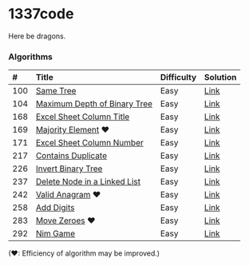 1337code
========

Here be dragons.

### Algorithms

| #   | Title                            | Difficulty | Solution    |
|:--- |:-------------------------------- |:---------- |:----------- |
| 100 | [Same Tree][]                    | Easy       | [Link][100] |
| 104 | [Maximum Depth of Binary Tree][] | Easy       | [Link][104] |
| 168 | [Excel Sheet Column Title][]     | Easy       | [Link][168] |
| 169 | [Majority Element][] &hearts;    | Easy       | [Link][169] |
| 171 | [Excel Sheet Column Number][]    | Easy       | [Link][171] |
| 217 | [Contains Duplicate][]           | Easy       | [Link][217] |
| 226 | [Invert Binary Tree][]           | Easy       | [Link][226] |
| 237 | [Delete Node in a Linked List][] | Easy       | [Link][237] |
| 242 | [Valid Anagram][] &hearts;       | Easy       | [Link][242] |
| 258 | [Add Digits][]                   | Easy       | [Link][258] |
| 283 | [Move Zeroes][] &hearts;         | Easy       | [Link][283] |
| 292 | [Nim Game][]                     | Easy       | [Link][292] |

(&hearts;: Efficiency of algorithm may be improved.)

[Add Digits]: https://leetcode.com/problems/add-digits/
[Contains Duplicate]: https://leetcode.com/problems/contains-duplicate/
[Delete Node in a Linked List]: https://leetcode.com/problems/delete-node-in-a-linked-list/
[Excel Sheet Column Number]: https://leetcode.com/problems/excel-sheet-column-number/
[Excel Sheet Column Title]: https://leetcode.com/problems/excel-sheet-column-title/
[Invert Binary Tree]: https://leetcode.com/problems/invert-binary-tree/
[Majority Element]: https://leetcode.com/problems/majority-element/
[Maximum Depth of Binary Tree]: https://leetcode.com/problems/maximum-depth-of-binary-tree/
[Move Zeroes]: https://leetcode.com/problems/move-zeroes/
[Nim Game]: https://leetcode.com/problems/nim-game/
[Same Tree]: https://leetcode.com/problems/same-tree/
[Valid Anagram]: https://leetcode.com/problems/valid-anagram/

[100]: ./src/com/gokeii/algorithms/easy/sameTree/SameTree.java
[104]: ./src/com/gokeii/algorithms/easy/maximumDepthOfBinaryTree/MaximumDepthOfBinaryTree.java
[168]: ./src/com/gokeii/algorithms/easy/excelSheetColumnTitle/ExcelSheetColumnTitle.java
[169]: ./src/com/gokeii/algorithms/easy/majorityElement/MajorityElement.java
[171]: ./src/com/gokeii/algorithms/easy/excelSheetColumnNumber/ExcelSheetColumnNumber.java
[217]: ./src/com/gokeii/algorithms/easy/containsDuplicate/ContainsDuplicate.java
[226]: ./src/com/gokeii/algorithms/easy/invertBinaryTree/InvertBinaryTree.java
[237]: ./src/com/gokeii/algorithms/easy/deleteNodeInALinkedList/DeleteNodeInALinkedList.java
[242]: ./src/com/gokeii/algorithms/easy/validAnagram/ValidAnagram.java
[258]: ./src/com/gokeii/algorithms/easy/addDigits/AddDigits.java
[283]: ./src/com/gokeii/algorithms/easy/moveZeroes/MoveZeroes.java
[292]: ./src/com/gokeii/algorithms/easy/nimGame/NimGame.java